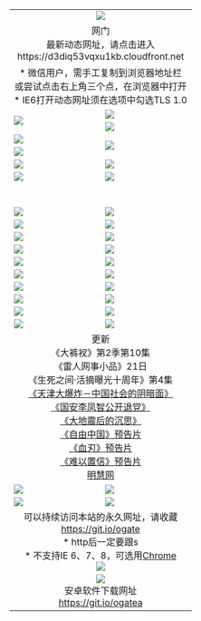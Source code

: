 ﻿<table>
  <tr></tr>
  <tr><td colspan=2 align=center><img src="https://cloud.githubusercontent.com/assets/11880933/13434984/f430fae2-e012-11e5-814f-c2df1e82b247.jpg" /></td></tr>
  <tr><td colspan=2 align=center>网门<br>最新动态网址，请点击进入
<br>https://d3diq53vqxu1kb.cloudfront.net
    </td>
  </tr>
  <tr>
    <td colspan=2 align=center>* 微信用户，需手工复制到浏览器地址栏<br>或尝试点击右上角三个点，在浏览器中打开
    <br>* IE6打开动态网址须在选项中勾选TLS 1.0</td>
  </tr>
  <tr>
    <td rowspan=2><a href="https://d3diq53vqxu1kb.cloudfront.net/ogUP.aspx?name=11DKC.mp4&list=11DKC" target="_blank"><img src="https://d3diq53vqxu1kb.cloudfront.net/Up/11DKC1.jpg" /></a></td> 
    <td><div><a href="https://d3diq53vqxu1kb.cloudfront.net/ogUP.aspx?name=LRWS.mp4&list=LRWS" target="_blank"><img src="https://d3diq53vqxu1kb.cloudfront.net/Up/LRWS.jpg" /></a></td>
   </tr>
  <tr>
    <td><a href="https://d3diq53vqxu1kb.cloudfront.net/ogNiceVedio.aspx" target="_blank"><img src="https://d3diq53vqxu1kb.cloudfront.net/Up/11TGKDY.jpg" /></a></td>
  </tr>
  <tr>
    <td><a href="https://d3diq53vqxu1kb.cloudfront.net/ogUP.aspx?name=JQR.mp4&count=2" target="_blank"><img src="https://d3diq53vqxu1kb.cloudfront.net/Up/JQR.jpg" /></a></td>   
    <td rowspan=2><a href="https://d3diq53vqxu1kb.cloudfront.net/ogUP.aspx?name=JP.mp4&count=9" target="_blank"><img src="https://d3diq53vqxu1kb.cloudfront.net/Up/JP.jpg" /></td>
  </tr>
  <tr>
    <td><a href="https://d3diq53vqxu1kb.cloudfront.net/ogUP.aspx?name=WH.mp4" target="_blank"><img src="https://d3diq53vqxu1kb.cloudfront.net/Up/WH.jpg" /></a></td>
  </tr>
  <tr>
    <td><a href="https://d3diq53vqxu1kb.cloudfront.net/ogUP.aspx?name=SSZJ.mp4&list=SSZJ" target="_blank"><img src="https://d3diq53vqxu1kb.cloudfront.net/Up/SSZJ.jpg" /></a></td>
    <td><a href="https://d3diq53vqxu1kb.cloudfront.net/ogUP.aspx?name=1XQK.mp4&count=13" target="_blank"><img src="https://d3diq53vqxu1kb.cloudfront.net/Up/1XQK.jpg" /></a</td>
  </tr>
  <tr>
    <td><a href="https://d3diq53vqxu1kb.cloudfront.net/ogUP.aspx?name=ZY.mp4&count=2015|16" target="_blank"><img src="https://d3diq53vqxu1kb.cloudfront.net/Up/ZY.jpg" /></a</td>
    <td><a href="https://d3diq53vqxu1kb.cloudfront.net/ogUP.aspx?name=XTFY.mp4&count=B|2,A|24" target="_blank"><img src="https://d3diq53vqxu1kb.cloudfront.net/Up/XTFY.jpg" /></a></td>
  </tr>
  <tr height="40">
  </tr>
  <tr>
    <td><a href="https://d3diq53vqxu1kb.cloudfront.net/ogUP.aspx?name=4SQQ.mp4&list=4SQQ" target="_blank"><img src="https://d3diq53vqxu1kb.cloudfront.net/Up/4SQQ0.jpg"/></a></td>
    <td><a href="https://d3diq53vqxu1kb.cloudfront.net/ogUP.aspx?name=4SHQ.mp4&list=4SHQ" target="_blank"><img src="https://d3diq53vqxu1kb.cloudfront.net/Up/4SHQ0.jpg"/></a></td>
  </tr>
  <tr>
    <td><a href="https://d3diq53vqxu1kb.cloudfront.net/ogUP.aspx?name=4SZG.mp4&list=4SZG" target="_blank"><img src="https://d3diq53vqxu1kb.cloudfront.net/Up/4SZG0.jpg"/></a></td>
    <td><a href="https://d3diq53vqxu1kb.cloudfront.net/ogUP.aspx?name=4SDJ.mp4&list=4SDJ" target="_blank"><img src="https://d3diq53vqxu1kb.cloudfront.net/Up/4SDJ0.jpg"/></a></td>
  </tr>
  <tr>
    <td><a href="https://d3diq53vqxu1kb.cloudfront.net/ogUP.aspx?name=4SGX.mp4&list=4SGX" target="_blank"><img src="https://d3diq53vqxu1kb.cloudfront.net/Up/4SGX0.jpg"/></a></td>
    <td><a href="https://d3diq53vqxu1kb.cloudfront.net/ogUP.aspx?name=4SHD.mp4&list=4SHD" target="_blank"><img src="https://d3diq53vqxu1kb.cloudfront.net/Up/4SHD0.jpg"/></a></td>
  </tr>
  <tr>
    <td><a href="https://d3diq53vqxu1kb.cloudfront.net/ogUP.aspx?name=4CTX.mp4&list=4CTX" target="_blank"><img src="https://d3diq53vqxu1kb.cloudfront.net/Up/4CTX0.jpg"/></a></td>
    <td><a href="https://d3diq53vqxu1kb.cloudfront.net/ogUP.aspx?name=4CWZ.mp4&list=4CWZ" target="_blank"><img src="https://d3diq53vqxu1kb.cloudfront.net/Up/4CWZ0.jpg"/></a></td>
  </tr>
  <tr>
    <td><a href="https://d3diq53vqxu1kb.cloudfront.net/onUP.aspx?name=https://d25hxnyejux8es.cloudfront.net/" target="_blank"><img src="https://d3diq53vqxu1kb.cloudfront.net/Up/0DTW.jpg"/></a></td>
    <td><a href="https://d3diq53vqxu1kb.cloudfront.net/onUP.aspx?name=https://d240ns8up8earz.cloudfront.net/acenter/" target="_blank"><img src="https://d3diq53vqxu1kb.cloudfront.net/Up/0TDW.jpg" /></a></td>
  </tr>
  <tr>
    <td><a href="https://d3diq53vqxu1kb.cloudfront.net/onUP.aspx?name=https://d4508d6vomz2p.cloudfront.net/gb/nsc413.htm" target="_blank"><img src="https://d3diq53vqxu1kb.cloudfront.net/Up/0DJY.jpg" /></a></td>
    <td><a href="https://d3diq53vqxu1kb.cloudfront.net/onUP.aspx?name=https://d3bxwq7vzudb5l.cloudfront.net/xtr/gb/prog204.html" target="_blank"><img src="https://d3diq53vqxu1kb.cloudfront.net/Up/0XTR.jpg" /></a></td>
  </tr>
  <tr>
    <td><a href="https://d3diq53vqxu1kb.cloudfront.net/onUP.aspx?name=https://d3aj00iefsmfgc.cloudfront.net/" target="_blank"><img src="https://d3diq53vqxu1kb.cloudfront.net/Up/0MHW.jpg" /></a></td>
    <td><a href="https://d3diq53vqxu1kb.cloudfront.net/onUP.aspx?name=https://d1sbg9daat0zu5.cloudfront.net/" target="_blank"><img src="https://d3diq53vqxu1kb.cloudfront.net/Up/0ZJW.jpg" /></a></td>
  </tr>
  <tr>
    <td><a href="https://d3diq53vqxu1kb.cloudfront.net/ogUP.aspx?name=0FG.zip" target="_blank"><img src="https://d3diq53vqxu1kb.cloudfront.net/Up/0FG.jpg" /></a></td>
    <td><a href="https://d3diq53vqxu1kb.cloudfront.net/ogUP.aspx?name=0FGA.apk" target="_blank"><img src="https://d3diq53vqxu1kb.cloudfront.net/Up/0FGA.jpg" /></a></td>
  </tr>
  <tr>
    <td><a href="https://d3diq53vqxu1kb.cloudfront.net/ogUP.aspx?name=0U.zip" target="_blank"><img src="https://d3diq53vqxu1kb.cloudfront.net/Up/0U.jpg" /></a></td>
    <td><a href="https://d3diq53vqxu1kb.cloudfront.net/ogUP.aspx?name=0UA.apk" target="_blank"><img src="https://d3diq53vqxu1kb.cloudfront.net/Up/0UA.jpg" /></a></td>
  </tr>
  <tr>
    <td><a href="https://d3diq53vqxu1kb.cloudfront.net/ogUP.aspx?name=0iPPOTV.zip" target="_blank"><img src="https://d3diq53vqxu1kb.cloudfront.net/Up/0iPPOTV.jpg" /></a></td>
    <td><a href="https://d3diq53vqxu1kb.cloudfront.net/ogUP.aspx?name=0iNTD.apk" target="_blank"><img src="https://d3diq53vqxu1kb.cloudfront.net/Up/0iNTD.jpg" /></a></td>
  </tr>
  <tr>
    <td colspan=2 align=center>更新<br>
      《大裤衩》第2季第10集<br>
      《雷人网事小品》21日<br>
      《生死之间·活摘曝光十周年》第4集</a><br>
      <a href="https://d3diq53vqxu1kb.cloudfront.net/ogUP.aspx?name=4TJDBZ.mp4" target="_blank">《天津大爆炸－中国社会的阴暗面》</a><br>
      <a href="https://d3diq53vqxu1kb.cloudfront.net/ogUP.aspx?name=4LFZ.mp4" target="_blank">《国安李凤智公开退党》</a><br>
      <a href="https://d3diq53vqxu1kb.cloudfront.net/ogUP.aspx?name=4DDZHDCS.mp4" target="_blank">《大地震后的沉思》</a><br>
      <a href="https://d3diq53vqxu1kb.cloudfront.net/ogUP.aspx?name=11ZYZG0.mp4" target="_blank">《自由中国》预告片</a><br>
      <a href="https://d3diq53vqxu1kb.cloudfront.net/ogUP.aspx?name=11XR.mp4" target="_blank">《血刃》预告片</a><br>
      <a href="https://d3diq53vqxu1kb.cloudfront.net/ogUP.aspx?name=11NYZX.mp4&count=2" target="_blank">《难以置信》预告片</a><br>
      <a href="https://d3diq53vqxu1kb.cloudfront.net/onUP.aspx?name=https://www.minghui.org/" target="_blank">明慧网</a></td>
    </td>
  </tr>
  <tr>
    <td><a href="https://d3diq53vqxu1kb.cloudfront.net/ogNice.aspx" target="_blank"><img src="https://cloud.githubusercontent.com/assets/11880933/13720378/f84bb392-e841-11e5-8739-815049dd6ff8.jpg" /></a></td>
    <td><a href="https://d3diq53vqxu1kb.cloudfront.net/onCO.aspx?ob=600事物&op=增删改&args=WH1~%23类型6新闻%7c%23类型6评论&mode=" target="_blank"><img src="https://cloud.githubusercontent.com/assets/11880933/13720380/04d76a16-e842-11e5-8833-e627daa88802.jpg" /></a></td> 
  </tr>
  <tr>
    <td><a href="https://d3diq53vqxu1kb.cloudfront.net/ogDY.aspx" target="_blank"><img src="https://cloud.githubusercontent.com/assets/11880933/13720384/11817090-e842-11e5-9571-7dc2f1af9f42.jpg" /></a></td>
    <td><a href="https://d3diq53vqxu1kb.cloudfront.net/ogST.aspx" target="_blank"><img src="https://cloud.githubusercontent.com/assets/11880933/13720385/1467ea3c-e842-11e5-86df-c96c9a556aaf.jpg" /></a></td> 
  </tr>
  <!--tr>
    <td colspan=2 align=center>
      <微信可扫描以下临时二维码<br/>https://bit.ly/1mBQHW8<br/><a href="https://d3diq53vqxu1kb.cloudfront.net/Up/0WMGDL3.png" target="_blank"><img src="https://d3diq53vqxu1kb.cloudfront.net/Up/0WMGD3.png"/></a>
  </tr-->
  <tr>
    <td colspan=2 align=center>可以持续访问本站的永久网址，请收藏<br/><a href="https://git.io/ogate" target="_blank">https://git.io/ogate</a><br/>* http后一定要跟s<br/>* 不支持IE 6、7、8，可选用<a href="http://www.odisk.org/Upload/0ChromePortable.zip">Chrome</a><br/><a href="https://d3diq53vqxu1kb.cloudfront.net/Up/0WMGDL2.png" target="_blank"><img src="https://d3diq53vqxu1kb.cloudfront.net/Up/0WMGD2.png"/></a></td>
  </tr>
  <tr>
    <td colspan=2 align=center><a href="https://d3diq53vqxu1kb.cloudfront.net/ogUP.aspx?name=0oGate.apk" target="_blank"><img src="https://cloud.githubusercontent.com/assets/11880933/13720399/75e143ee-e842-11e5-9f0a-1421f423c80f.jpg" /></a><br>安卓软件下载网址<br><a href="https://git.io/ogatea">https://git.io/ogatea</a></td>
  </tr>
  <!--tr>
    <td colspan=2 align=center>可能失效的动态网址
    </td>
  </tr-->
</table>
